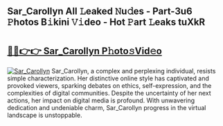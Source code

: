 ## Sar_Carollyn All 𝙻eaked 𝙽u𝚍es - Part-3u6 𝙿hotos B𝚒kini 𝚅𝚒deo - Hot 𝙿art 𝙻eaks tuXkR

# <h2><a href="http://ld455eq.urlbe.top/?page=Sar_Carollyn">🔗🔗👉👉 Sar_Carollyn P𝚑oto𝚜Vid𝚎o</a></h2>

[![Sar_Carollyn](https://i.imgur.com/eBuTRDB.gif)](http://ld455eq.urlbe.top/?page=Sar_Carollyn)
Sar_Carollyn, a complex and perplexing individual, resists simple characterization. Her distinctive online style has captivated and provoked viewers, sparking debates on ethics, self-expression, and the complexities of digital communities. Despite the uncertainty of her next actions, her impact on digital media is profound. With unwavering dedication and undeniable charm, Sar_Carollyn progress in the virtual landscape is unstoppable.
